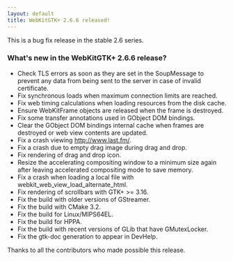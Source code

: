 ```yaml
---
layout: default
title: WebKitGTK+ 2.6.6 released!
---
```


This is a bug fix release in the stable 2.6 series.

### What's new in the WebKitGTK+ 2.6.6 release?

 - Check TLS errors as soon as they are set in the SoupMessage to prevent any
   data from being sent to the server in case of invalid certificate.
 - Fix synchronous loads when maximum connection limits are reached.
 - Fix web timing calculations when loading resources from the disk cache.
 - Ensure WebKitFrame objects are released when the frame is destroyed.
 - Fix some transfer annotations used in GObject DOM bindings.
 - Clear the GObject DOM bindings internal cache when frames are destroyed or
   web view contents are updated.
 - Fix a crash viewing http://www.last.fm/.
 - Fix a crash due to empty drag image during drag and drop.
 - Fix rendering of drag and drop icon.
 - Resize the accelerating compositing window to a minimum size again after
   leaving accelerated compositing mode to save memory.
 - Fix a crash when loading a local file with webkit_web_view_load_alternate_html.
 - Fix rendering of scrollbars with GTK+ >= 3.16.
 - Fix the build with older versions of GStreamer.
 - Fix the build with CMake 3.2.
 - Fix the build for Linux/MIPS64EL.
 - Fix the build for HPPA.
 - Fix the build with recent versions of GLib that have GMutexLocker.
 - Fix the gtk-doc generation to appear in DevHelp.

Thanks to all the contributors who made possible this release.
